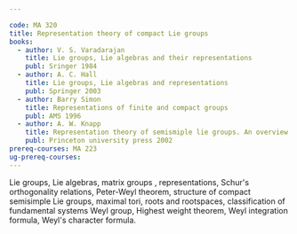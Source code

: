```yaml
---

code: MA 320
title: Representation theory of compact Lie groups
books:
  - author: V. S. Varadarajan
    title: Lie groups, Lie algebras and their representations
    publ: Sringer 1984
  - author: A. C. Hall
    title: Lie groups, Lie algebras and representations
    publ: Springer 2003
  - author: Barry Simon
    title: Representations of finite and compact groups
    publ: AMS 1996
  - author: A. W. Knapp
    title: Representation theory of semismiple lie groups. An overview based on examples
    publ: Princeton university press 2002
prereq-courses: MA 223
ug-prereq-courses: 
---
```



Lie groups, Lie algebras, matrix groups , representations, Schur's orthogonality relations, Peter-Weyl theorem, structure of compact semisimple Lie groups, maximal tori, roots and rootspaces, classification of fundamental systems Weyl group, Highest weight theorem, Weyl integration formula, Weyl's character formula.
